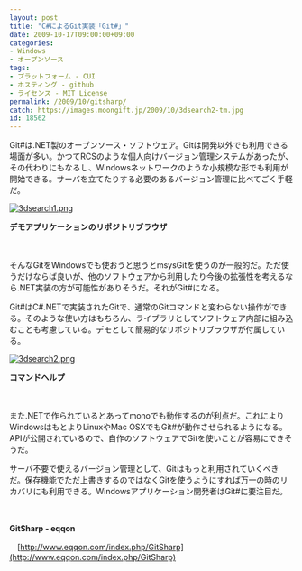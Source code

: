 ```yaml
---
layout: post
title: "C#によるGit実装「Git#」"
date: 2009-10-17T09:00:00+09:00
categories:
- Windows
- オープンソース
tags: 
- プラットフォーム - CUI
- ホスティング - github
- ライセンス - MIT License
permalink: /2009/10/gitsharp/
catch: https://images.moongift.jp/2009/10/3dsearch2-tm.jpg
id: 18562
---
```

Git#は.NET製のオープンソース・ソフトウェア。Gitは開発以外でも利用できる場面が多い。かつてRCSのような個人向けバージョン管理システムがあったが、その代わりにもなるし、Windowsネットワークのような小規模な形でも利用が開始できる。サーバを立てたりする必要のあるバージョン管理に比べてごく手軽だ。

  

[![3dsearch1.png](https://images.moongift.jp/2009/10/3dsearch1-tm1.jpg)](https://images.moongift.jp/2009/10/3dsearch13.png)  
  
**デモアプリケーションのリポジトリブラウザ**

  

　

  

そんなGitをWindowsでも使おうと思うとmsysGitを使うのが一般的だ。ただ使うだけならば良いが、他のソフトウェアから利用したり今後の拡張性を考えるなら.NET実装の方が可能性がありそうだ。それがGit#になる。

  
  
<!--more-->

Git#はC#.NETで実装されたGitで、通常のGitコマンドと変わらない操作ができる。そのような使い方はもちろん、ライブラリとしてソフトウェア内部に組み込むことも考慮している。デモとして簡易的なリポジトリブラウザが付属している。

  

[![3dsearch2.png](https://images.moongift.jp/2009/10/3dsearch2-tm.jpg)](https://images.moongift.jp/2009/10/3dsearch2.png)  
  
**コマンドヘルプ**

  

　

  

また.NETで作られているとあってmonoでも動作するのが利点だ。これによりWindowsはもとよりLinuxやMac OSXでもGit#が動作させられるようになる。APIが公開されているので、自作のソフトウェアでGitを使いことが容易にできそうだ。

  

サーバ不要で使えるバージョン管理として、Gitはもっと利用されていくべきだ。保存機能でただ上書きするのではなくGitを使うようにすれば万一の時のリカバリにも利用できる。Windowsアプリケーション開発者はGit#に要注目だ。

  

　

  

**GitSharp - eqqon**  
  
　[http://www.eqqon.com/index.php/GitSharp](http://www.eqqon.com/index.php/GitSharp)

  
